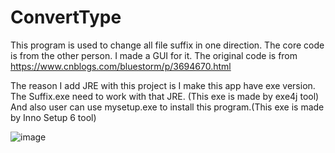 # ConvertType
This program is used to change all file suffix in one direction. The core code is from the other person. I made a GUI for it.
The original code is from https://www.cnblogs.com/bluestorm/p/3694670.html

The reason I add JRE with this project is I make this app have exe version.
The Suffix.exe need to work with that JRE. (This exe is made by exe4j tool)
And also user can use mysetup.exe to install this program.(This exe is made by Inno Setup 6 tool)

![image]()

